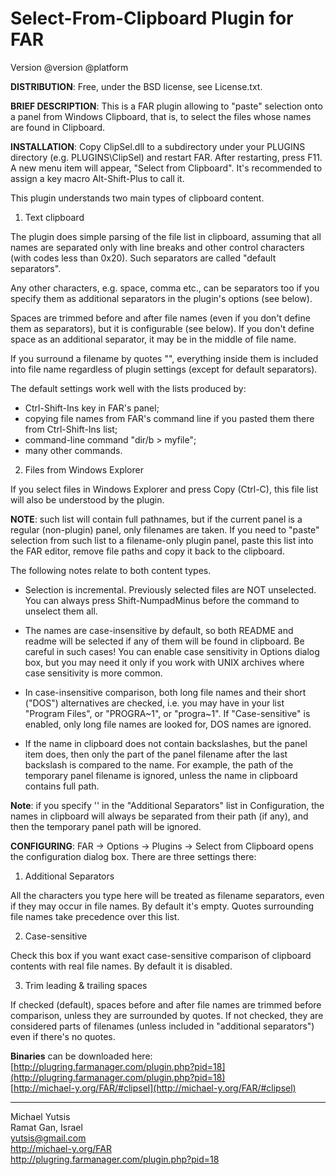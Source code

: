 Select-From-Clipboard Plugin for FAR
====================================
Version @version @platform

**DISTRIBUTION**: Free, under the BSD license, see License.txt.

**BRIEF DESCRIPTION**: This is a FAR plugin allowing to "paste" selection onto
a panel from Windows Clipboard, that is, to select the files whose names are
found in Clipboard.

**INSTALLATION**: Copy ClipSel.dll to a subdirectory under your PLUGINS directory
(e.g. PLUGINS\ClipSel) and restart FAR. After restarting, press F11. A new
menu item will appear, "Select from Clipboard". It's recommended to assign
a key macro Alt-Shift-Plus to call it.

This plugin understands two main types of clipboard content.

1. Text clipboard

 The plugin does simple parsing of the file list in clipboard, assuming that
all names are separated only with line breaks and other control characters
(with codes less than 0x20). Such separators are called "default separators".

 Any other characters, e.g. space, comma etc., can be separators too if you specify
them as additional separators in the plugin's options (see below).

 Spaces are trimmed before and after file names (even if you don't define them
as separators), but it is configurable (see below). If you don't define
space as an additional separator, it may be in the middle of file name.

 If you surround a filename by quotes "", everything inside them is included
into file name regardless of plugin settings (except for default separators).

 The default settings work well with the lists produced by:
 - Ctrl-Shift-Ins key in FAR's panel;
 - copying file names from FAR's command line if you pasted them there from Ctrl-Shift-Ins list;
 - command-line command "dir/b > myfile";
 - many other commands.


2. Files from Windows Explorer

 If you select files in Windows Explorer and press Copy (Ctrl-C), this file list
will also be understood by the plugin.

 **NOTE**: such list will contain full pathnames, but if the current panel is a regular
(non-plugin) panel, only filenames are taken. If you need to "paste"
selection from such list to a filename-only plugin panel, paste this list into the FAR
editor, remove file paths and copy it back to the clipboard.



The following notes relate to both content types.

- Selection is incremental. Previously selected files are NOT unselected.
You can always press Shift-NumpadMinus before the command to unselect them all.

- The names are case-insensitive by default, so both README and readme
will be selected if any of them will be found in clipboard. Be careful
in such cases! You can enable case sensitivity in Options dialog box, but you
may need it only if you work with UNIX archives where case sensitivity is
more common.

- In case-insensitive comparison, both long file names and their short ("DOS")
alternatives are checked, i.e. you may have in your list "Program Files",
or "PROGRA~1", or "progra~1". If "Case-sensitive" is enabled, only long file
names are looked for, DOS names are ignored.

- If the name in clipboard does not contain backslashes, but the panel item
does, then only the part of the panel filename after the last backslash is compared
to the name. For example, the path of the temporary panel filename is ignored,
unless the name in clipboard contains full path.

**Note**: if you specify '\' in the "Additional Separators" list in Configuration,
the names in clipboard will always be separated from their path (if any), and
then the temporary panel path will be ignored.

  
**CONFIGURING**: FAR -> Options -> Plugins -> Select from Clipboard
opens the configuration dialog box. There are three settings there:

1. Additional Separators

 All the characters you type here will be treated as filename separators,
even if they may occur in file names. By default it's empty.
Quotes surrounding file names take precedence over this list.

2. Case-sensitive    

 Check this box if you want exact case-sensitive comparison of clipboard
contents with real file names. By default it is disabled.

3. Trim leading & trailing spaces

 If checked (default), spaces before and after file names are trimmed before
comparison, unless they are surrounded by quotes.
If not checked, they are considered parts of filenames (unless included in
"additional separators") even if there's no quotes.

**Binaries** can be downloaded here:  
[http://plugring.farmanager.com/plugin.php?pid=18](http://plugring.farmanager.com/plugin.php?pid=18)  
[http://michael-y.org/FAR/#clipsel](http://michael-y.org/FAR/#clipsel)

--------------
Michael Yutsis  
Ramat Gan, Israel  
[yutsis@gmail.com](mailto:yutsis@gmail.com)  
http://michael-y.org/FAR  
http://plugring.farmanager.com/plugin.php?pid=18  
